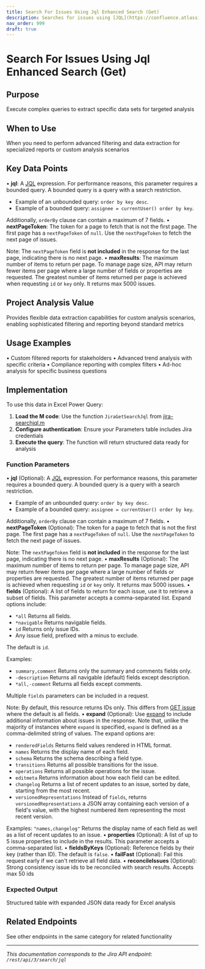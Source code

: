 ```yaml
---
title: Search For Issues Using Jql Enhanced Search (Get)
description: Searches for issues using [JQL](https://confluence.atlassian.com/x/egORLQ). Recent updates might not be immediately visible in the returned search res...
nav_order: 999
draft: true
---
```


# Search For Issues Using Jql Enhanced Search (Get)

## Purpose
Execute complex queries to extract specific data sets for targeted analysis

## When to Use
When you need to perform advanced filtering and data extraction for specialized reports or custom analysis scenarios

## Key Data Points
• **jql**: A [JQL](https://confluence.atlassian.com/x/egORLQ) expression. For performance reasons, this parameter requires a bounded query. A bounded query is a query with a search restriction.

 *  Example of an unbounded query: `order by key desc`.
 *  Example of a bounded query: `assignee = currentUser() order by key`.

Additionally, `orderBy` clause can contain a maximum of 7 fields.
• **nextPageToken**: The token for a page to fetch that is not the first page. The first page has a `nextPageToken` of `null`. Use the `nextPageToken` to fetch the next page of issues.

Note: The `nextPageToken` field is **not included** in the response for the last page, indicating there is no next page.
• **maxResults**: The maximum number of items to return per page. To manage page size, API may return fewer items per page where a large number of fields or properties are requested. The greatest number of items returned per page is achieved when requesting `id` or `key` only. It returns max 5000 issues.

## Project Analysis Value
Provides flexible data extraction capabilities for custom analysis scenarios, enabling sophisticated filtering and reporting beyond standard metrics

## Usage Examples
• Custom filtered reports for stakeholders
• Advanced trend analysis with specific criteria
• Compliance reporting with complex filters
• Ad-hoc analysis for specific business questions

## Implementation
To use this data in Excel Power Query:

1. **Load the M code**: Use the function `JiraGetSearchJql` from [jira-searchjql.m](../assets/jira-searchjql.m)
2. **Configure authentication**: Ensure your Parameters table includes Jira credentials
3. **Execute the query**: The function will return structured data ready for analysis

### Function Parameters
• **jql** (Optional): A [JQL](https://confluence.atlassian.com/x/egORLQ) expression. For performance reasons, this parameter requires a bounded query. A bounded query is a query with a search restriction.

 *  Example of an unbounded query: `order by key desc`.
 *  Example of a bounded query: `assignee = currentUser() order by key`.

Additionally, `orderBy` clause can contain a maximum of 7 fields.
• **nextPageToken** (Optional): The token for a page to fetch that is not the first page. The first page has a `nextPageToken` of `null`. Use the `nextPageToken` to fetch the next page of issues.

Note: The `nextPageToken` field is **not included** in the response for the last page, indicating there is no next page.
• **maxResults** (Optional): The maximum number of items to return per page. To manage page size, API may return fewer items per page where a large number of fields or properties are requested. The greatest number of items returned per page is achieved when requesting `id` or `key` only. It returns max 5000 issues.
• **fields** (Optional): A list of fields to return for each issue, use it to retrieve a subset of fields. This parameter accepts a comma-separated list. Expand options include:

 *  `*all` Returns all fields.
 *  `*navigable` Returns navigable fields.
 *  `id` Returns only issue IDs.
 *  Any issue field, prefixed with a minus to exclude.

The default is `id`.

Examples:

 *  `summary,comment` Returns only the summary and comments fields only.
 *  `-description` Returns all navigable (default) fields except description.
 *  `*all,-comment` Returns all fields except comments.

Multiple `fields` parameters can be included in a request.

Note: By default, this resource returns IDs only. This differs from [GET issue](#api-rest-api-3-issue-issueIdOrKey-get) where the default is all fields.
• **expand** (Optional): Use [expand](#expansion) to include additional information about issues in the response. Note that, unlike the majority of instances where `expand` is specified, `expand` is defined as a comma-delimited string of values. The expand options are:

 *  `renderedFields` Returns field values rendered in HTML format.
 *  `names` Returns the display name of each field.
 *  `schema` Returns the schema describing a field type.
 *  `transitions` Returns all possible transitions for the issue.
 *  `operations` Returns all possible operations for the issue.
 *  `editmeta` Returns information about how each field can be edited.
 *  `changelog` Returns a list of recent updates to an issue, sorted by date, starting from the most recent.
 *  `versionedRepresentations` Instead of `fields`, returns `versionedRepresentations` a JSON array containing each version of a field's value, with the highest numbered item representing the most recent version.

Examples: `"names,changelog"` Returns the display name of each field as well as a list of recent updates to an issue.
• **properties** (Optional): A list of up to 5 issue properties to include in the results. This parameter accepts a comma-separated list.
• **fieldsByKeys** (Optional): Reference fields by their key (rather than ID). The default is `false`.
• **failFast** (Optional): Fail this request early if we can't retrieve all field data.
• **reconcileIssues** (Optional): Strong consistency issue ids to be reconciled with search results. Accepts max 50 ids

### Expected Output
Structured table with expanded JSON data ready for Excel analysis

## Related Endpoints
See other endpoints in the same category for related functionality

---
*This documentation corresponds to the Jira API endpoint: `/rest/api/3/search/jql`*
